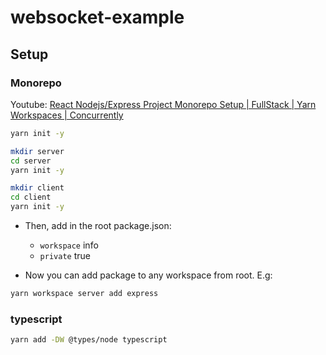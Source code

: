# websocket-example

## Setup 

### Monorepo

Youtube: [React Nodejs/Express Project Monorepo Setup | FullStack | Yarn Workspaces | Concurrently](https://youtu.be/ACDGXHR_YmI)

```bash
yarn init -y

mkdir server
cd server
yarn init -y

mkdir client
cd client
yarn init -y
```

- Then, add in the root package.json:
    - `workspace` info
    - `private` true

- Now you can add package to any workspace from root. E.g:

```bash
yarn workspace server add express
```

### typescript

```bash
yarn add -DW @types/node typescript
```